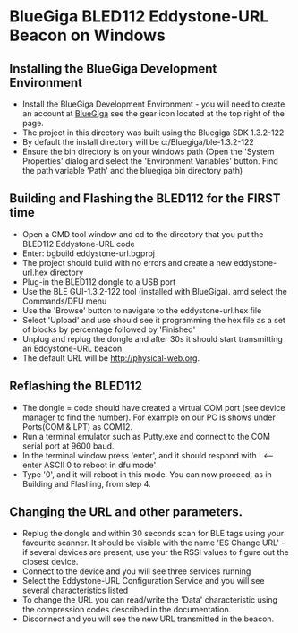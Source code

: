 # BlueGiga BLED112 Eddystone-URL Beacon on Windows

## Installing the BlueGiga Development Environment
* Install the BlueGiga Development Environment - you will need to create an account
at [BlueGiga](https://www.bluegiga.com/en-US/) see the gear icon located at the top right 
of the page.
* The project in this directory was built using the Bluegiga SDK 1.3.2-122
* By default the install directory will be c:/Bluegiga/ble-1.3.2-122
* Ensure the bin directory is on your windows path (Open the 'System Properties' dialog and
select the 'Environment Variables' button. Find the path variable 'Path' and the
bluegiga bin directory path)

## Building and Flashing the BLED112 for the FIRST time
* Open a CMD tool window and cd to the directory that you put the BLED112 Eddystone-URL code
* Enter:  bgbuild eddystone-url.bgproj 
* The project should build with no errors and create a new eddystone-url.hex directory
* Plug-in the BLED112 dongle to a USB port
* Use the BLE GUI-1.3.2-122 tool (installed with BlueGiga). amd select the Commands/DFU menu
* Use the 'Browse' button to navigate to the eddystone-url.hex file
* Select 'Upload' and use should see it programming the hex file as a set of blocks by percentage
followed by 'Finished'
* Unplug and replug the dongle and after 30s it should start transmitting an Eddystone-URL beacon
* The default URL will be http://physical-web.org.

## Reflashing the BLED112 
* The dongle = code should have created a virtual COM port (see device manager to find the number).
For example on our PC is shows under Ports(COM & LPT) as COM12.
* Run a terminal emulator such as Putty.exe and connect to the COM serial port at 9600 baud.
* In the terminal window press 'enter', and it should respond with ' <-- enter ASCII 0 to reboot in dfu mode'
* Type '0', and it will reboot in this mode. You can now proceed, as in Building and Flashing, from 
step 4.

## Changing the URL and other parameters.
* Replug the dongle and within 30 seconds scan for BLE tags using your favourite scanner.
It should be visible with the name 'ES Change URL' - if several devices are present, use your the RSSI 
values to figure out the closest device. 
* Connect to the device and you will see three services running
* Select the Eddystone-URL Configuration Service and you will see several characteristics listed
* To change the URL you can read/write the 'Data' characteristic using the compression codes
described in the documentation. 
* Disconnect and you will see the new URL transmitted in the beacon.




